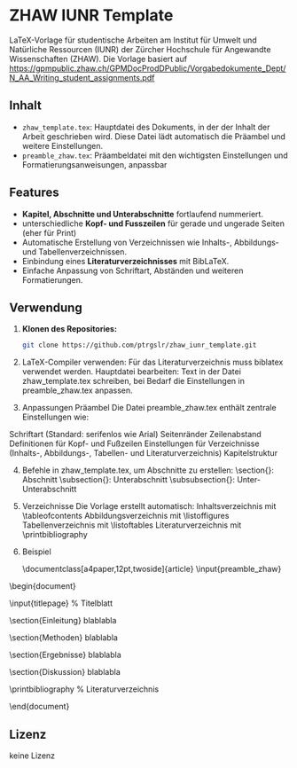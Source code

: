 # ZHAW IUNR Template

LaTeX-Vorlage für studentische Arbeiten am Institut für Umwelt und Natürliche Ressourcen (IUNR) der Zürcher Hochschule für Angewandte Wissenschaften (ZHAW).
Die Vorlage basiert auf https://gpmpublic.zhaw.ch/GPMDocProdDPublic/Vorgabedokumente_Dept/N_AA_Writing_student_assignments.pdf

## Inhalt
- `zhaw_template.tex`: Hauptdatei des Dokuments, in der der Inhalt der Arbeit geschrieben wird. Diese Datei lädt automatisch die Präambel und weitere Einstellungen.
- `preamble_zhaw.tex`: Präambeldatei mit den wichtigsten Einstellungen und Formatierungsanweisungen, anpassbar
## Features
- **Kapitel, Abschnitte und Unterabschnitte** fortlaufend nummeriert.
- unterschiedliche **Kopf- und Fusszeilen** für gerade und ungerade Seiten (eher für Print)
- Automatische Erstellung von Verzeichnissen wie Inhalts-, Abbildungs- und Tabellenverzeichnissen.
- Einbindung eines **Literaturverzeichnisses** mit BibLaTeX.
- Einfache Anpassung von Schriftart, Abständen und weiteren Formatierungen.

## Verwendung

1. **Klonen des Repositories:**
   ```bash
   git clone https://github.com/ptrgslr/zhaw_iunr_template.git

2. LaTeX-Compiler verwenden:
Für das Literaturverzeichnis muss biblatex verwendet werden.
Hauptdatei bearbeiten: Text in der Datei zhaw_template.tex schreiben, bei Bedarf die Einstellungen in preamble_zhaw.tex anpassen.

3. Anpassungen
Präambel
Die Datei preamble_zhaw.tex enthält zentrale Einstellungen wie:

Schriftart (Standard: serifenlos wie Arial)
Seitenränder
Zeilenabstand
Definitionen für Kopf- und Fußzeilen
Einstellungen für Verzeichnisse (Inhalts-, Abbildungs-, Tabellen- und Literaturverzeichnis)
Kapitelstruktur

4. Befehle in zhaw_template.tex, um Abschnitte zu erstellen:
   \section{}: Abschnitt
   \subsection{}: Unterabschnitt
   \subsubsection{}: Unter-Unterabschnitt

5. Verzeichnisse
Die Vorlage erstellt automatisch:
Inhaltsverzeichnis mit \tableofcontents
Abbildungsverzeichnis mit \listoffigures
Tabellenverzeichnis mit \listoftables
Literaturverzeichnis mit \printbibliography


6. Beispiel

   \documentclass[a4paper,12pt,twoside]{article}
\input{preamble_zhaw}

\begin{document}

\input{titlepage} % Titelblatt

\section{Einleitung}
blablabla

\section{Methoden}
blablabla

\section{Ergebnisse}
blablabla

\section{Diskussion}
blablabla

\printbibliography % Literaturverzeichnis

\end{document}

## Lizenz
   keine Lizenz

